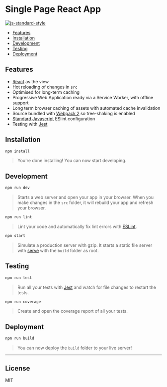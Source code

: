# Single Page React App
[![js-standard-style](https://img.shields.io/badge/code%20style-standard-brightgreen.svg)](https://github.com/feross/standard)

- [Features](#features)
- [Installation](#installation)
- [Development](#development)
- [Testing](#testing)
- [Deployment](#deployment)


## Features
- [React](https://facebook.github.io/react/) as the view
- Hot reloading of changes in `src`
- Optimised for long-term caching
- Progressive Web Application ready via a Service Worker, with offline support
- Long term browser caching of assets with automated cache invalidation
- Source bundled with [Webpack 2](https://webpack.js.org/) so tree-shaking is enabled
- [Standard Javascript](http://standardjs.com/) ESlint configuration
- Testing with [Jest](https://facebook.github.io/jest/)


## Installation

```sh
npm install
```

> You're done installing! You can now start developing.


## Development

```sh
npm run dev
```

> Starts a web server and open your app in your browser. When you make changes in the `src` folder, it will rebuild your app and refresh your browser.

```sh
npm run lint
```

> Lint your code and automatically fix lint errors with [ESLint](http://eslint.org/).

```sh
npm start
```

> Simulate a production server with gzip. It starts a static file server with [serve](https://github.com/zeit/serve) with the `build` folder as root.


## Testing

```sh
npm run test
```

> Run all your tests with [Jest](https://facebook.github.io/jest/) and watch for file changes to restart the tests.

```sh
npm run coverage
```

> Create and open the coverage report of all your tests.


## Deployment

```sh
npm run build
```

> You can now deploy the `build` folder to your live server!


---


## License

MIT
